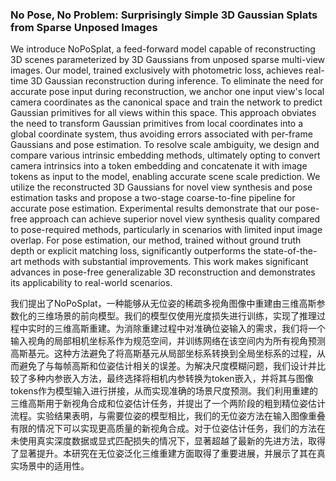 ### No Pose, No Problem: Surprisingly Simple 3D Gaussian Splats from Sparse Unposed Images

We introduce NoPoSplat, a feed-forward model capable of reconstructing 3D scenes parameterized by 3D Gaussians from unposed sparse multi-view images. Our model, trained exclusively with photometric loss, achieves real-time 3D Gaussian reconstruction during inference. To eliminate the need for accurate pose input during reconstruction, we anchor one input view's local camera coordinates as the canonical space and train the network to predict Gaussian primitives for all views within this space. This approach obviates the need to transform Gaussian primitives from local coordinates into a global coordinate system, thus avoiding errors associated with per-frame Gaussians and pose estimation. To resolve scale ambiguity, we design and compare various intrinsic embedding methods, ultimately opting to convert camera intrinsics into a token embedding and concatenate it with image tokens as input to the model, enabling accurate scene scale prediction. We utilize the reconstructed 3D Gaussians for novel view synthesis and pose estimation tasks and propose a two-stage coarse-to-fine pipeline for accurate pose estimation. Experimental results demonstrate that our pose-free approach can achieve superior novel view synthesis quality compared to pose-required methods, particularly in scenarios with limited input image overlap. For pose estimation, our method, trained without ground truth depth or explicit matching loss, significantly outperforms the state-of-the-art methods with substantial improvements. This work makes significant advances in pose-free generalizable 3D reconstruction and demonstrates its applicability to real-world scenarios.

我们提出了NoPoSplat，一种能够从无位姿的稀疏多视角图像中重建由三维高斯参数化的三维场景的前向模型。我们的模型仅使用光度损失进行训练，实现了推理过程中实时的三维高斯重建。为消除重建过程中对准确位姿输入的需求，我们将一个输入视角的局部相机坐标系作为规范空间，并训练网络在该空间内为所有视角预测高斯基元。这种方法避免了将高斯基元从局部坐标系转换到全局坐标系的过程，从而避免了与每帧高斯和位姿估计相关的误差。为解决尺度模糊问题，我们设计并比较了多种内参嵌入方法，最终选择将相机内参转换为token嵌入，并将其与图像tokens作为模型输入进行拼接，从而实现准确的场景尺度预测。我们利用重建的三维高斯用于新视角合成和位姿估计任务，并提出了一个两阶段的粗到精位姿估计流程。实验结果表明，与需要位姿的模型相比，我们的无位姿方法在输入图像重叠有限的情况下可以实现更高质量的新视角合成。对于位姿估计任务，我们的方法在未使用真实深度数据或显式匹配损失的情况下，显著超越了最新的先进方法，取得了显著提升。本研究在无位姿泛化三维重建方面取得了重要进展，并展示了其在真实场景中的适用性。
